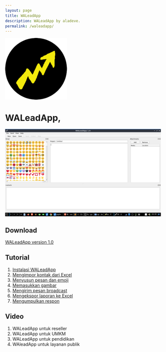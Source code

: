 ```yaml
---
layout: page
title: WALeadApp
description: WALeadApp by aladeve.
permalink: /waleadapp/
---
```


<img class="img-rounded" src="/assets/img/uploads/waleadapp-round.png" alt="WALeadApp" width="200">

# WALeadApp,

![placeholder](/assets/img/uploads/waleadapp-main.png "Tampilan Utama WALeadApp")

## Download

[WALeadApp version 1.0]("https://drive.google.com/file/d/1Zk3DGFlCC3Tsi7A2vQp43ODEWmxCpdrO/view?usp=sharing")

## Tutorial

1. [Instalasi WALeadApp](http://aladeve.com/apps)
2. [Mengimpor kontak dari Excel](http://aladeve.com/apps)
3. [Menyusun pesan dan emoji](http://aladeve.com/apps)
4. [Memasukkan gambar](http://aladeve.com/apps)
5. [Mengirim pesan broadcast](http://aladeve.com/apps)
6. [Mengekspor laporan ke Excel](http://aladeve.com/apps)
7. [Mengumpulkan respon](http://aladeve.com/apps)

## Video
1. WALeadApp untuk reseller
2. WALeadApp untuk UMKM
3. WALeadApp untuk pendidikan
4. WAleadApp untuk layanan publik






